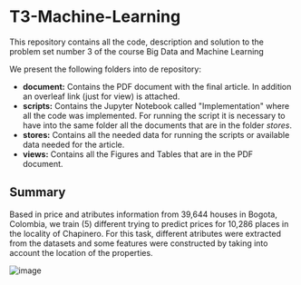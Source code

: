 # T3-Machine-Learning
This repository contains all the code, description and solution to the problem set number 3 of the course Big Data and Machine Learning

We present the following folders into de repository:
- **document:** Contains the PDF document with the final article. In addition an overleaf link (just for view) is attached.
- **scripts:** Contains the Jupyter Notebook called "Implementation" where all the code was implemented. For running the script it is necessary to have into the same folder all the documents that are in the folder *stores*.
- **stores:** Contains all the needed data for running the scripts or available data needed for the article. 
- **views:** Contains all the Figures and Tables that are in the PDF document.

## Summary

Based in price and atributes information from 39,644 houses in Bogota, Colombia, we train (5) different trying to predict prices for 10,286 places in the locality of Chapinero. For this task, different atributes were extracted from the datasets and some features were constructed by taking into account the location of the properties. 

![image](https://github.com/user-attachments/assets/5feeeadf-179e-44b2-a844-e24c4e86a027)

